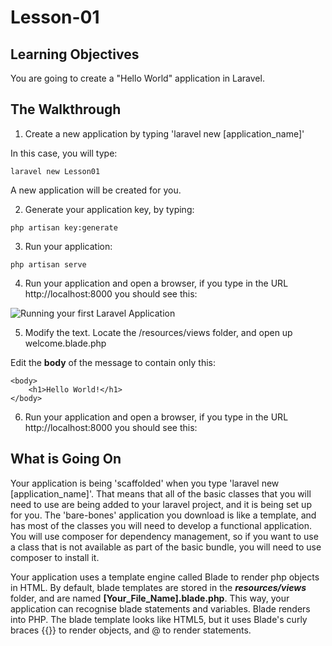 <!-- enter lesson number and title below separated by hyphen-->
# Lesson-01
## Learning Objectives

You are going to create a "Hello World" application in Laravel.

## The Walkthrough

1. Create a new application by typing 'laravel new [application_name]'

In this case, you will type:

```
laravel new Lesson01
```

A new application will be created for you.

2. Generate your application key, by typing:

```
php artisan key:generate
```

3. Run your application:

```
php artisan serve
```

4. Run your application and open a browser, if you type in the URL http://localhost:8000 you should see this:


![Running your first Laravel Application](https://github.com/ajhenley/unofficialguides/blob/master/Laravel/img/hello.png "Running your first Laravel Application")


5. Modify the text. Locate the /resources/views folder, and open up welcome.blade.php

Edit the **body** of the message to contain only this:

```
<body>
    <h1>Hello World!</h1>
</body>
```

6. Run your application and open a browser, if you type in the URL http://localhost:8000 you should see this:


## What is Going On
Your application is being 'scaffolded' when you type 'laravel new [application_name]'. That means that all of the basic classes that you will need to use are being added to your laravel project, and it is being set up for you. The 'bare-bones' application you download is like a template, and has most of the classes you will need to develop a functional application. You will use composer for dependency management, so if you want to use a class that is not available as part of the basic bundle, you will need to use composer to install it.

Your application uses a template engine called Blade to render php objects in HTML. By default, blade templates are stored in the ***resources/views*** folder, and are named **[Your_File_Name].blade.php**. This way, your application can recognise blade statements and variables. Blade renders into PHP. The blade template looks like HTML5, but it uses Blade's curly braces {{}} to render objects, and @ to render statements.
